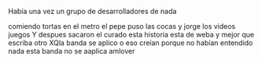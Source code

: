 Había una vez
un grupo de desarrolladores de nada

 comiendo tortas en el metro
el pepe puso las cocas
y jorge los videos juegos
Y despues sacaron el curado
esta historia esta de weba y mejor que escriba otro
XQla banda se aplico 
o eso creían porque no habían entendido nada
esta banda no se aaplica amlover

